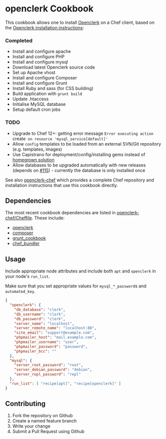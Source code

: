 openclerk Cookbook
==================

This cookbook allows one to install [Openclerk](http://openclerk.org) on a Chef client, based on the [Openclerk installation instructions](https://github.com/soundasleep/openclerk/blob/master/INSTALL.md):

### Completed

* Install and configure apache
* Install and configure PHP
* Install and configure mysql
* Download latest Openclerk source code
* Set up Apache vhost
* Install and configure Composer
* Install and configure Grunt
* Install Ruby and sass (for CSS building)
* Build application with `grunt build`
* Update .htaccess
* Initialise MySQL database
* Setup default cron jobs

### TODO

* Upgrade to Chef 12+: getting error message `Error executing action `create` on resource 'mysql_service[default]'`
* Allow `config` templates to be loaded from an external SVN/Git repository (e.g. templates, images)
* Use Capistrano for deployment/config/installing gems instead of [homegrown solution](https://github.com/soundasleep/chef_bundler)
* Allow databases to be upgraded automatically with new releases (depends on [#115](http://redmine.jevon.org/issues/115)) - currently the database is only installed once

See also [openclerk-chef](https://github.com/soundasleep/openclerk-chef) which provides a complete Chef repository and installation instructions that use this cookbook directly.

Dependencies
------------

The most recent cookbook dependencies are listed in [openclerk-chef/Cheffile](https://github.com/soundasleep/openclerk-chef/blob/master/Cheffile). These include:

* [openclerk](https://github.com/soundasleep/openclerk-cookbook)
* [composer](https://github.com/Morphodo/chef-composer)
* [grunt_cookbook](https://github.com/MattSurabian/grunt_cookbook)
* [chef_bundler](https://github.com/soundasleep/chef_bundler)

Usage
-----

Include appropriate node attributes and include both `apt` and `openclerk` in your node's `run_list`.

Make sure that you set appropriate values for `mysql_*_password`s and `automated_key`.

```json
{
  "openclerk": {
    "db_database": "clerk",
    "db_username": "clerk",
    "db_password": "clerk",
    "server_name": "localhost",
    "server_remote_name": "localhost:80",
    "site_email": "support@example.com",
    "phpmailer_host": "mail.example.com",
    "phpmailer_username": "user",
    "phpmailer_password": "password",
    "phpmailer_bcc": ""
  },
  "mysql": {
    "server_root_password": "root",
    "server_debian_password": "debian",
    "server_repl_password": "repl"
  },
  "run_list": [ "recipe[apt]", "recipe[openclerk]" ]
}
```

Contributing
------------

1. Fork the repository on Github
2. Create a named feature branch
3. Write your change
4. Submit a Pull Request using Github
